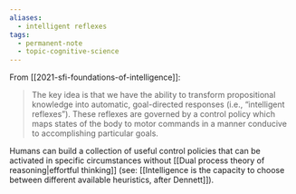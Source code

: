 ```yaml
---
aliases:
  - intelligent reflexes
tags:
  - permanent-note
  - topic-cognitive-science
---
```

From [[2021-sfi-foundations-of-intelligence]]:
>The key idea is that we have the ability to transform propositional knowledge into automatic, goal-directed responses (i.e., “intelligent reflexes”). These reflexes are governed by a control policy which maps states of the body to motor commands in a manner conducive to accomplishing particular goals.

Humans can build a collection of useful control policies that can be activated in specific circumstances without [[Dual process theory of reasoning|effortful thinking]] (see: [[Intelligence is the capacity to choose between different available heuristics, after Dennett]]).